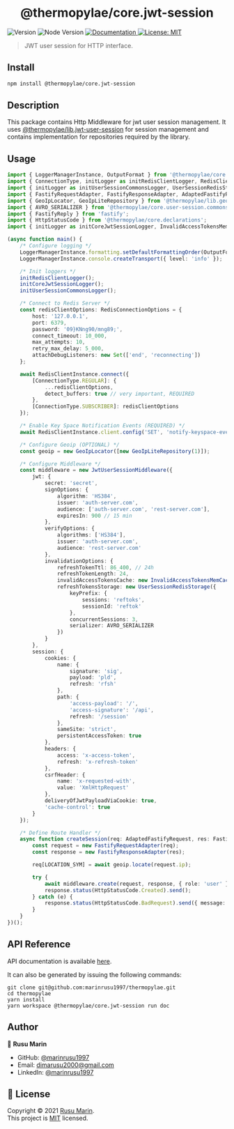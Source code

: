<h1 align="center">@thermopylae/core.jwt-session</h1>
<p>
  <img alt="Version" src="https://img.shields.io/badge/version-0.0.1-blue.svg?cacheSeconds=2592000" />
  <img alt="Node Version" src="https://img.shields.io/badge/node-%3E%3D16-blue.svg"/>
<a href="https://marinrusu1997.github.io/thermopylae/core.jwt-session/index.html" target="_blank">
  <img alt="Documentation" src="https://img.shields.io/badge/documentation-yes-brightgreen.svg" />
</a>
<a href="https://github.com/marinrusu1997/thermopylae/blob/master/LICENSE" target="_blank">
  <img alt="License: MIT" src="https://img.shields.io/badge/License-MIT-yellow.svg" />
</a>
</p>

> JWT user session for HTTP interface.

## Install

```sh
npm install @thermopylae/core.jwt-session
```

## Description
This package contains Http Middleware for jwt user session management.
It uses [@thermopylae/lib.jwt-user-session][lib-jwt-session-link] for session management
and contains implementation for repositories required by the library.

## Usage
```typescript
import { LoggerManagerInstance, OutputFormat } from '@thermopylae/core.logger';
import { ConnectionType, initLogger as initRedisClientLogger, RedisClientInstance, RedisConnectionOptions } from '@thermopylae/core.redis';
import { initLogger as initUserSessionCommonsLogger, UserSessionRedisStorage } from '@thermopylae/core.user-session.commons';
import { FastifyRequestAdapter, FastifyResponseAdapter, AdaptedFastifyRequest, LOCATION_SYM } from '@thermopylae/core.adapter.fastify';
import { GeoIpLocator, GeoIpLiteRepository } from '@thermopylae/lib.geoip';
import { AVRO_SERIALIZER } from '@thermopylae/core.user-session.commons/dist/storage/serializers/jwt/avro';
import { FastifyReply } from 'fastify';
import { HttpStatusCode } from '@thermopylae/core.declarations';
import { initLogger as initCoreJwtSessionLogger, InvalidAccessTokensMemCache, JwtUserSessionMiddleware } from '@thermopylae/core.jwt-session';

(async function main() {
	/* Configure logging */
	LoggerManagerInstance.formatting.setDefaultFormattingOrder(OutputFormat.PRINTF);
	LoggerManagerInstance.console.createTransport({ level: 'info' });

	/* Init loggers */
	initRedisClientLogger();
	initCoreJwtSessionLogger();
	initUserSessionCommonsLogger();

	/* Connect to Redis Server */
	const redisClientOptions: RedisConnectionOptions = {
		host: '127.0.0.1',
		port: 6379,
		password: '09}KNng90/mng89;',
		connect_timeout: 10_000,
		max_attempts: 10,
		retry_max_delay: 5_000,
		attachDebugListeners: new Set(['end', 'reconnecting'])
	};

	await RedisClientInstance.connect({
		[ConnectionType.REGULAR]: {
			...redisClientOptions,
			detect_buffers: true // very important, REQUIRED
		},
		[ConnectionType.SUBSCRIBER]: redisClientOptions
	});

	/* Enable Key Space Notification Events (REQUIRED) */
	await RedisClientInstance.client.config('SET', 'notify-keyspace-events', 'Kgxe');

	/* Configure Geoip (OPTIONAL) */
	const geoip = new GeoIpLocator([new GeoIpLiteRepository(1)]);

	/* Configure Middleware */
	const middleware = new JwtUserSessionMiddleware({
		jwt: {
			secret: 'secret',
			signOptions: {
				algorithm: 'HS384',
				issuer: 'auth-server.com',
				audience: ['auth-server.com', 'rest-server.com'],
				expiresIn: 900 // 15 min
			},
			verifyOptions: {
				algorithms: ['HS384'],
				issuer: 'auth-server.com',
				audience: 'rest-server.com'
			},
			invalidationOptions: {
				refreshTokenTtl: 86_400, // 24h
				refreshTokenLength: 24,
				invalidAccessTokensCache: new InvalidAccessTokensMemCache(),
				refreshTokensStorage: new UserSessionRedisStorage({
					keyPrefix: {
						sessions: 'reftoks',
						sessionId: 'reftok'
					},
					concurrentSessions: 3,
					serializer: AVRO_SERIALIZER
				})
			}
		},
		session: {
			cookies: {
				name: {
					signature: 'sig',
					payload: 'pld',
					refresh: 'rfsh'
				},
				path: {
					'access-payload': '/',
					'access-signature': '/api',
					refresh: '/session'
				},
				sameSite: 'strict',
				persistentAccessToken: true
			},
			headers: {
				access: 'x-access-token',
				refresh: 'x-refresh-token'
			},
			csrfHeader: {
				name: 'x-requested-with',
				value: 'XmlHttpRequest'
			},
			deliveryOfJwtPayloadViaCookie: true,
			'cache-control': true
		}
	});

	/* Define Route Handler */
	async function createSession(req: AdaptedFastifyRequest, res: FastifyReply): Promise<void> {
		const request = new FastifyRequestAdapter(req);
		const response = new FastifyResponseAdapter(res);

		req[LOCATION_SYM] = await geoip.locate(request.ip);

		try {
			await middleware.create(request, response, { role: 'user' }, { subject: 'uid1' });
			response.status(HttpStatusCode.Created).send();
		} catch (e) {
			response.status(HttpStatusCode.BadRequest).send({ message: e.message });
		}
	}
})();
```

## API Reference
API documentation is available [here][api-doc-link].

It can also be generated by issuing the following commands:
```shell
git clone git@github.com:marinrusu1997/thermopylae.git
cd thermopylae
yarn install
yarn workspace @thermopylae/core.jwt-session run doc
```

## Author
👤 **Rusu Marin**

* GitHub: [@marinrusu1997](https://github.com/marinrusu1997)
* Email: [dimarusu2000@gmail.com](mailto:dimarusu2000@gmail.com)
* LinkedIn: [@marinrusu1997](https://www.linkedin.com/in/rusu-marin-1638b0156/)

## 📝 License
Copyright © 2021 [Rusu Marin](https://github.com/marinrusu1997). <br/>
This project is [MIT](https://github.com/marinrusu1997/thermopylae/blob/master/LICENSE) licensed.

[api-doc-link]: https://marinrusu1997.github.io/thermopylae/core.jwt-session/index.html
[lib-jwt-session-link]: https://marinrusu1997.github.io/thermopylae/lib.jwt-user-session/index.html
